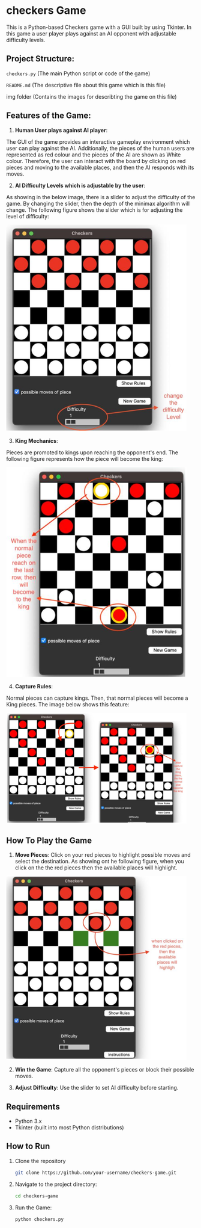 # checkers Game

 
This is a Python-based Checkers game with a GUI built by using Tkinter. In this game a user player plays against an AI opponent with adjustable difficulty levels.

## Project Structure:

`checkers.py` (The main Python script or code of the game)

`README.md` (The descriptive file about this game which is this file)

img folder (Contains the images for describting the game on this file)

## Features of the Game: 

1. **Human User plays against AI player**: 

The GUI of the game provides an interactive gameplay environment which user
can play against the AI. Additionally, the pieces of the human users are
represented as red colour and the pieces of the AI are shown as White colour.
Therefore, the user can interact with the board by clicking on red pieces and
moving to the available places, and then the AI responds with its moves.

2. **AI Difficulty Levels which is adjustable by the user**: 

As showing in the below image, there is a slider to adjust the difficulty of the game. By changing the
slider, then the depth of the minimax algorithm will change.
The following figure shows the slider which is for adjusting the level of difficulty:

<img src="img/difficulity.png" alt="difficulity" width="480" height="auto">


3. **King Mechanics**:

Pieces are promoted to kings upon reaching the opponent's end. The following figure represents how the piece will become the king:

<img src="img/king.png" alt="King" width="480" height="auto">

4. **Capture Rules**:

Normal pieces can capture kings. Then, that normal pieces will become a King pieces. The image below shows this feature: 


<img src="img/capture.png" alt="capture rule" width="480" height="auto">


## How To Play the Game

1. **Move Pieces**: Click on your red pieces to highlight possible moves and select the destination. As showing ont he following figure, when you click on the the red pieces then the available places will highlight.

<img src="img/moves.png" alt="moves rule" width="480" height="auto">

2. **Win the Game**: Capture all the opponent's pieces or block their possible moves.

3. **Adjust Difficulty**: Use the slider to set AI difficulty before starting.


## Requirements
- Python 3.x
- Tkinter (built into most Python distributions)


## How to Run 
1. Clone the repository
   ``` bash
   git clone https://github.com/your-username/checkers-game.git
2. Navigate to the project directory:
   ``` bash
   cd checkers-game
 3. Run the Game:
    ``` bash
    python checkers.py 
